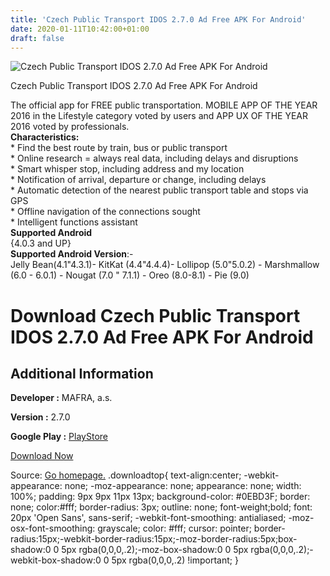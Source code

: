 ```yaml
---
title: 'Czech Public Transport IDOS 2.7.0 Ad Free APK For Android'
date: 2020-01-11T10:42:00+01:00
draft: false
---
```


![Czech Public Transport IDOS 2.7.0 Ad Free APK For Android](https://i1.wp.com/apkhome.net/wp-content/uploads/2020/01/Czech-Public-Transport-IDOS-2.7.0-Ad-Free.png "Czech Public Transport IDOS 2.7.0 Ad Free APK For Android")

  

Czech Public Transport IDOS 2.7.0 Ad Free APK For Android

The official app for FREE public transportation. MOBILE APP OF THE YEAR 2016 in the Lifestyle category voted by users and APP UX OF THE YEAR 2016 voted by professionals.  
**Characteristics:**  
\* Find the best route by train, bus or public transport  
\* Online research = always real data, including delays and disruptions  
\* Smart whisper stop, including address and my location  
\* Notification of arrival, departure or change, including delays  
\* Automatic detection of the nearest public transport table and stops via GPS  
\* Offline navigation of the connections sought  
\* Intelligent functions assistant  
**Supported Android**  
{4.0.3 and UP}  
**Supported Android Version**:-  
Jelly Bean(4.1"4.3.1)- KitKat (4.4"4.4.4)- Lollipop (5.0"5.0.2) - Marshmallow (6.0 - 6.0.1) - Nougat (7.0 " 7.1.1) - Oreo (8.0-8.1) - Pie (9.0)

Download Czech Public Transport IDOS 2.7.0 Ad Free APK For Android
==================================================================

Additional Information
----------------------

**Developer :** MAFRA, a.s.

**Version :** 2.7.0

**Google Play :** [PlayStore](https://play.google.com/store/apps/details?id=cz.mafra.jizdnirady&hl=en)

  

[Download Now](https://store4app.co/post/czech-public-transport-idos-2-7-0-ad-free-apk-for-android_1578730512)

  
Source: [Go homepage.](https://store4app.co/post/czech-public-transport-idos-2-7-0-ad-free-apk-for-android_1578730512) .downloadtop{ text-align:center; -webkit-appearance: none; -moz-appearance: none; appearance: none; width: 100%; padding: 9px 9px 11px 13px; background-color: #0EBD3F; border: none; color:#fff; border-radius: 3px; outline: none; font-weight;bold; font: 20px 'Open Sans', sans-serif; -webkit-font-smoothing: antialiased; -moz-osx-font-smoothing: grayscale; color: #fff; cursor: pointer; border-radius:15px;-webkit-border-radius:15px;-moz-border-radius:5px;box-shadow:0 0 5px rgba(0,0,0,.2);-moz-box-shadow:0 0 5px rgba(0,0,0,.2);-webkit-box-shadow:0 0 5px rgba(0,0,0,.2) !important; }